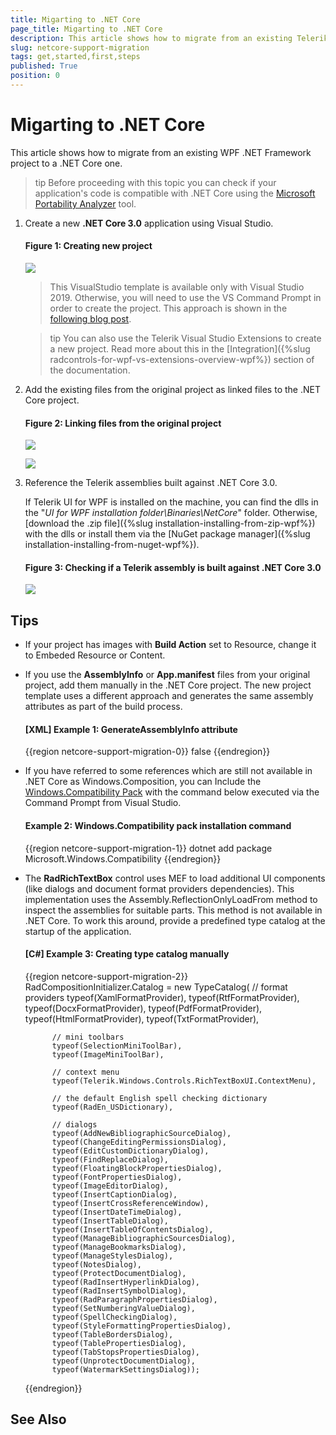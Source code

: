 ```yaml
---
title: Migarting to .NET Core
page_title: Migarting to .NET Core
description: This article shows how to migrate from an existing Telerik WPF .NET Framework project to a .NET Core one.
slug: netcore-support-migration
tags: get,started,first,steps
published: True
position: 0
---
```


# Migarting to .NET Core

This article shows how to migrate from an existing WPF .NET Framework project to a .NET Core one.

>tip Before proceeding with this topic you can check if your application's code is compatible with .NET Core using the [Microsoft Portability Analyzer](https://devblogs.microsoft.com/dotnet/are-your-windows-forms-and-wpf-applications-ready-for-net-core-3-0/) tool.

1. Create a new __.NET Core 3.0__ application using Visual Studio. 
	
	#### Figure 1: Creating new project
	![](images/netcore-support-migration-0.png)

	> This VisualStudio template is available only with Visual Studio 2019. Otherwise, you will need to use the VS Command Prompt in order to create the project. This approach is shown in the [following blog post](https://www.telerik.com/blogs/how-to-update-wpf-winforms-app-to-dotnet-core-3).
	
	>tip You can also use the Telerik Visual Studio Extensions to create a new project. Read more about this in the [Integration]({%slug radcontrols-for-wpf-vs-extensions-overview-wpf%}) section of the documentation.
	
2. Add the existing files from the original project as linked files to the .NET Core project.
	
	#### Figure 2: Linking files from the original project
	![](images/netcore-support-migration-1.png)
	
	![](images/netcore-support-migration-2.png)
 
3. Reference the Telerik assemblies built against .NET Core 3.0.
	
	If Telerik UI for WPF is installed on the machine, you can find the dlls in the "*UI for WPF installation folder\Binaries\NetCore*" folder. Otherwise, [download the .zip file]({%slug installation-installing-from-zip-wpf%}) with the dlls or install them via the [NuGet package manager]({%slug installation-installing-from-nuget-wpf%}).
	
	#### Figure 3: Checking if a Telerik assembly is built against .NET Core 3.0
	![](images/netcore-support-migration-3.png)

## Tips

* If your project has images with __Build Action__ set to Resource, change it to Embeded Resource or Content.

* If you use the __AssemblyInfo__ or __App.manifest__ files from your original project, add them manually in the .NET Core project. The new project template uses a different approach and generates the same assembly attributes as part of the build process.
	
	#### __[XML] Example 1: GenerateAssemblyInfo attribute__
	{{region netcore-support-migration-0}}
		<generateassemblyinfo>false</generateassemblyinfo>
	{{endregion}}
	
* If you have referred to some references which are still not available in .NET Core as Windows.Composition, you can Include the [Windows.Compatibility Pack](https://docs.microsoft.com/en-us/dotnet/core/porting/windows-compat-pack) with the command below executed via the Command Prompt from Visual Studio.
	 
	#### __Example 2: Windows.Compatibility pack installation command__
	{{region netcore-support-migration-1}}
		dotnet add package Microsoft.Windows.Compatibility
	{{endregion}}
	
* The __RadRichTextBox__ control uses MEF to load additional UI components (like dialogs and document format providers dependencies). This implementation uses the Assembly.ReflectionOnlyLoadFrom method to inspect the assemblies for suitable parts. This method is not available in .NET Core. To work this around, provide a predefined type catalog at the startup of the application.
	
	#### __[C#] Example 3: Creating type catalog manually__
	{{region netcore-support-migration-2}}
		RadCompositionInitializer.Catalog = new TypeCatalog(
			// format providers
			typeof(XamlFormatProvider),
			typeof(RtfFormatProvider),
			typeof(DocxFormatProvider),
			typeof(PdfFormatProvider),
			typeof(HtmlFormatProvider),
			typeof(TxtFormatProvider),

			// mini toolbars
			typeof(SelectionMiniToolBar),
			typeof(ImageMiniToolBar),

			// context menu
			typeof(Telerik.Windows.Controls.RichTextBoxUI.ContextMenu),

			// the default English spell checking dictionary
			typeof(RadEn_USDictionary),

			// dialogs
			typeof(AddNewBibliographicSourceDialog),
			typeof(ChangeEditingPermissionsDialog),
			typeof(EditCustomDictionaryDialog),
			typeof(FindReplaceDialog),
			typeof(FloatingBlockPropertiesDialog),
			typeof(FontPropertiesDialog),
			typeof(ImageEditorDialog),
			typeof(InsertCaptionDialog),
			typeof(InsertCrossReferenceWindow),
			typeof(InsertDateTimeDialog),
			typeof(InsertTableDialog),
			typeof(InsertTableOfContentsDialog),
			typeof(ManageBibliographicSourcesDialog),
			typeof(ManageBookmarksDialog),
			typeof(ManageStylesDialog),
			typeof(NotesDialog),
			typeof(ProtectDocumentDialog),
			typeof(RadInsertHyperlinkDialog),
			typeof(RadInsertSymbolDialog),
			typeof(RadParagraphPropertiesDialog),
			typeof(SetNumberingValueDialog),
			typeof(SpellCheckingDialog),
			typeof(StyleFormattingPropertiesDialog),
			typeof(TableBordersDialog),
			typeof(TablePropertiesDialog),
			typeof(TabStopsPropertiesDialog),
			typeof(UnprotectDocumentDialog),
			typeof(WatermarkSettingsDialog));
	{{endregion}}
	
## See Also

	





